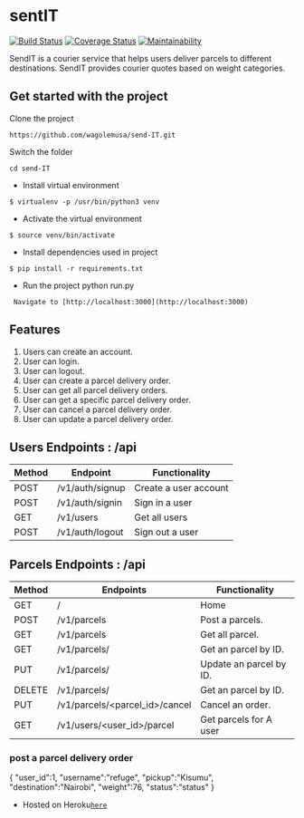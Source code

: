 # sentIT
[![Build Status](https://travis-ci.org/wagolemusa/send-IT.svg?branch=challenge-2)](https://travis-ci.org/wagolemusa/send-IT)
[![Coverage Status](https://coveralls.io/repos/github/wagolemusa/send-IT/badge.svg?branch=challenge-2)](https://coveralls.io/github/wagolemusa/send-IT?branch=challenge-2)
[![Maintainability](https://api.codeclimate.com/v1/badges/4c9728803fd8f046cdce/maintainability)](https://codeclimate.com/github/wagolemusa/send-IT/maintainability)

SendIT is a courier service that helps users deliver parcels to different destinations. SendIT  provides courier quotes based on weight categories.



## Get started with the project

Clone the project
```
https://github.com/wagolemusa/send-IT.git

```
Switch the folder

```
cd send-IT

```
- Install virtual environment

```
$ virtualenv -p /usr/bin/python3 venv

```
- Activate the virtual environment

```
$ source venv/bin/activate

```
- Install dependencies  used in project

```
$ pip install -r requirements.txt

```
- Run the project python run.py

```
 Navigate to [http://localhost:3000](http://localhost:3000)

```


## Features

1. Users can create an account.
2. User can login.
3. User can logout.
4. User can create a parcel delivery order.
5. User can get all parcel delivery orders.
6. User can get a specific parcel delivery order.
7. User can cancel a parcel delivery order.
8. User can update a parcel delivery order.




## Users Endpoints : /api

Method | Endpoint | Functionality
|---- | --------------- | -------------------- |
|POST | /v1/auth/signup | Create a user account |
|POST | /v1/auth/signin | Sign in a user |
|GET  | /v1/users | Get all users |
|POST | /v1/auth/logout | Sign out a user |

## Parcels Endpoints : /api

Method | Endpoints | Functionality
|-------| -------------- | ------------------------|
|GET 	| / | Home			|
|POST  | /v1/parcels | Post a parcels. |
|GET   | /v1/parcels | Get all parcel. |
|GET   | /v1/parcels/<parcelId>| Get an parcel by ID. |
|PUT   | /v1/parcels/<parcelId>| Update an parcel by ID.|
|DELETE  | /v1/parcels/<parcelId>| Get an parcel by ID. |
|PUT | /v1/parcels/<parcel_id>/cancel| Cancel an order.|
|GET  | /v1/users/<user_id>/parcel| Get parcels for A user|	

### post a parcel delivery order
{
  "user_id":1,
  "username":"refuge",
  "pickup":"Kisumu",
  "destination":"Nairobi",
  "weight":76,
  "status":"status"
}

- Hosted on Heroku[```here```](https://senditparcel.herokuapp.com/api/) 